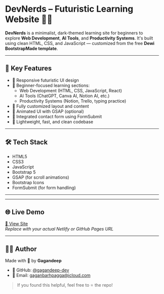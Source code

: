 # DevNerds – Futuristic Learning Website 🚀🧠

**DevNerds** is a minimalist, dark-themed learning site for beginners to explore **Web Development**, **AI Tools**, and **Productivity Systems**. It's built using clean HTML, CSS, and JavaScript — customized from the free **Dewi BootstrapMade template**.

---

## 🧩 Key Features

- 🔹 Responsive futuristic UI design
- 🔹 Beginner-focused learning sections:
  - Web Development (HTML, CSS, JavaScript, React)
  - AI Tools (ChatGPT, Canva AI, Notion AI, etc.)
  - Productivity Systems (Notion, Trello, typing practice)
- 🔹 Fully customized layout and content
- 🔹 Animated UI with GSAP (optional)
- 🔹 Integrated contact form using FormSubmit
- 🔹 Lightweight, fast, and clean codebase

---

## 🛠️ Tech Stack

- HTML5  
- CSS3  
- JavaScript  
- Bootstrap 5  
- GSAP (for scroll animations)  
- Bootstrap Icons  
- FormSubmit (for form handling)

---

---

## 🌐 Live Demo

[🔗 View Site](https://your-site-link.netlify.app)  
_Replace with your actual Netlify or GitHub Pages URL_

---



## 👨‍💻 Author

Made with 💙 by **Gagandeep**  
- 🔗 GitHub: [@gagandeep-dev](https://github.com/gagandeep-dev)  
- 📧 Email: gaganbarhpagga@icloud.com  

> If you found this helpful, feel free to ⭐ the repo!

